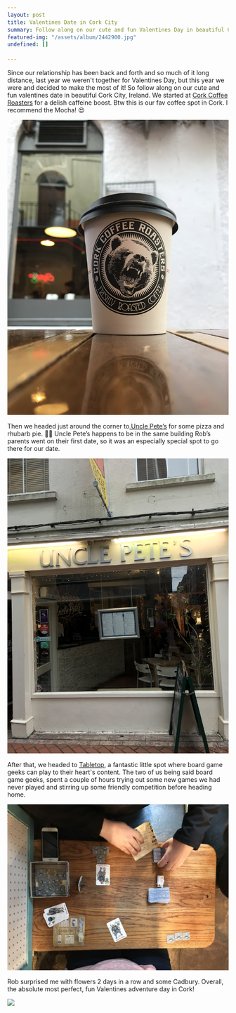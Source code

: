```yaml
---
layout: post
title: Valentines Date in Cork City
summary: Follow along on our cute and fun Valentines Day in beautiful Cork City, Ireland.
featured-img: "/assets/album/2442900.jpg"
undefined: []

---
```

Since our relationship has been back and forth and so much of it long distance, last year we weren't together for Valentines Day, but this year we were and decided to make the most of it! So follow along on our cute and fun valentines date in beautiful Cork City, Ireland. We started at [Cork Coffee Roasters](https://corkcoffeeroasters.ie/) for a delish caffeine boost. Btw this is our fav coffee spot in Cork. I recommend the Mocha! 😍

![](/assets/album/IMG_5506.jpg)

Then we headed just around the corner to[ Uncle Pete’s](https://www.unclepetes.ie/) for some pizza and rhubarb pie. 🍕🥧 Uncle Pete’s happens to be in the same building Rob’s parents went on their first date, so it was an especially special spot to go there for our date.

![](/assets/album/IMG_5516.jpg)

After that, we headed to [Tabletop](), a fantastic little spot where board game geeks can play to their heart's content. The two of us being said board game geeks, spent a couple of hours trying out some new games we had never played and stirring up some friendly competition before heading home.

![](/assets/album/IMG_5535.jpg)

Rob surprised me with flowers 2 days in a row and some Cadbury. Overall, the absolute most perfect, fun Valentines adventure day in Cork!

![](/assets/album/vday2019b.jpg)